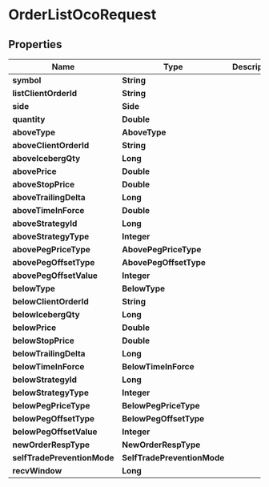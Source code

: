

# OrderListOcoRequest


## Properties

| Name | Type | Description | Notes |
|------------ | ------------- | ------------- | -------------|
|**symbol** | **String** |  |  |
|**listClientOrderId** | **String** |  |  [optional] |
|**side** | **Side** |  |  |
|**quantity** | **Double** |  |  |
|**aboveType** | **AboveType** |  |  |
|**aboveClientOrderId** | **String** |  |  [optional] |
|**aboveIcebergQty** | **Long** |  |  [optional] |
|**abovePrice** | **Double** |  |  [optional] |
|**aboveStopPrice** | **Double** |  |  [optional] |
|**aboveTrailingDelta** | **Long** |  |  [optional] |
|**aboveTimeInForce** | **Double** |  |  [optional] |
|**aboveStrategyId** | **Long** |  |  [optional] |
|**aboveStrategyType** | **Integer** |  |  [optional] |
|**abovePegPriceType** | **AbovePegPriceType** |  |  [optional] |
|**abovePegOffsetType** | **AbovePegOffsetType** |  |  [optional] |
|**abovePegOffsetValue** | **Integer** |  |  [optional] |
|**belowType** | **BelowType** |  |  |
|**belowClientOrderId** | **String** |  |  [optional] |
|**belowIcebergQty** | **Long** |  |  [optional] |
|**belowPrice** | **Double** |  |  [optional] |
|**belowStopPrice** | **Double** |  |  [optional] |
|**belowTrailingDelta** | **Long** |  |  [optional] |
|**belowTimeInForce** | **BelowTimeInForce** |  |  [optional] |
|**belowStrategyId** | **Long** |  |  [optional] |
|**belowStrategyType** | **Integer** |  |  [optional] |
|**belowPegPriceType** | **BelowPegPriceType** |  |  [optional] |
|**belowPegOffsetType** | **BelowPegOffsetType** |  |  [optional] |
|**belowPegOffsetValue** | **Integer** |  |  [optional] |
|**newOrderRespType** | **NewOrderRespType** |  |  [optional] |
|**selfTradePreventionMode** | **SelfTradePreventionMode** |  |  [optional] |
|**recvWindow** | **Long** |  |  [optional] |




